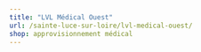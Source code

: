 ```yaml
---
title: "LVL Médical Ouest"
url: /sainte-luce-sur-loire/lvl-medical-ouest/
shop: approvisionnement médical
---
```


